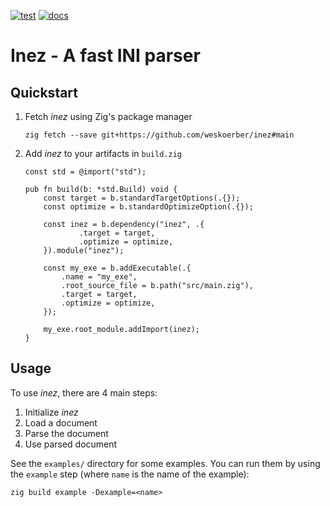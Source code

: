[![test](https://github.com/weskoerber/inez/actions/workflows/test.yaml/badge.svg)](https://github.com/weskoerber/inez/actions/workflows/test.yaml)
[![docs](https://github.com/weskoerber/inez/actions/workflows/docs.yaml/badge.svg)](https://github.com/weskoerber/inez/actions/workflows/docs.yaml)

# Inez - A fast INI parser

## Quickstart

1. Fetch *inez* using Zig's package manager

    ```shell
    zig fetch --save git+https://github.com/weskoerber/inez#main
    ```

2. Add *inez* to your artifacts in `build.zig`

    ```zig
    const std = @import("std");

    pub fn build(b: *std.Build) void {
        const target = b.standardTargetOptions(.{});
        const optimize = b.standardOptimizeOption(.{});

        const inez = b.dependency("inez", .{
                .target = target,
                .optimize = optimize,
        }).module("inez");

        const my_exe = b.addExecutable(.{
            .name = "my_exe",
            .root_source_file = b.path("src/main.zig"),
            .target = target,
            .optimize = optimize,
        });

        my_exe.root_module.addImport(inez);
    }
    ```

## Usage

To use *inez*, there are 4 main steps:
1. Initialize *inez*
2. Load a document
3. Parse the document
4. Use parsed document

See the `examples/` directory for some examples. You can run them by using the
`example` step (where `name` is the name of the example):
```shell
zig build example -Dexample=<name>
```

